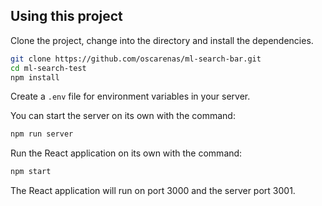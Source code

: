 ## Using this project

Clone the project, change into the directory and install the dependencies.

```bash
git clone https://github.com/oscarenas/ml-search-bar.git
cd ml-search-test
npm install
```

Create a `.env` file for environment variables in your server.

You can start the server on its own with the command:

```bash
npm run server
```

Run the React application on its own with the command:

```bash
npm start
```

The React application will run on port 3000 and the server port 3001.
